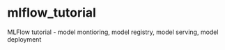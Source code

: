 # mlflow_tutorial
MLFlow tutorial - model montioring, model registry, model serving, model deployment
